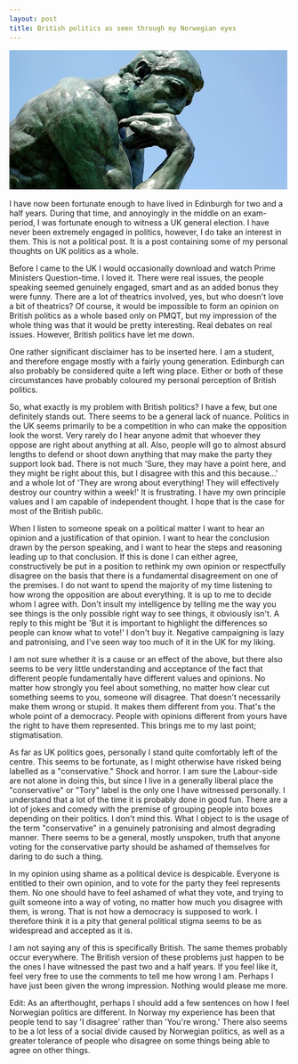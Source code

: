 ```yaml
---
layout: post
title: British politics as seen through my Norwegian eyes
---
```


!["The Thinker"](/img/thinker.jpg)

I have now been fortunate enough to have lived in Edinburgh for two and a half years. During that time, and annoyingly in the middle on an exam-period, I was fortunate enough to witness a UK general election. I have never been extremely engaged in politics, however, I do take an interest in them. This is not a political post. It is a post containing some of my personal thoughts on UK politics as a whole.

Before I came to the UK I would occasionally download and watch Prime Ministers Question-time. I loved it. There were real issues, the people speaking seemed genuinely engaged, smart and as an added bonus they were funny. There are a lot of theatrics involved, yes, but who doesn't love a bit of theatrics? Of course, it would be impossible to form an opinion on British politics as a whole based only on PMQT, but my impression of the whole thing was that it would be pretty interesting. Real debates on real issues. However, British politics have let me down.

One rather significant disclaimer has to be inserted here. I am a student, and therefore engage mostly with a fairly young generation. Edinburgh can also probably be considered quite a left wing place. Either or both of these circumstances have probably coloured my personal perception of British politics.

So, what exactly is my problem with British politics? I have a few, but one definitely stands out. There seems to be a general lack of nuance. Politics in the UK seems primarily to be a competition in who can make the opposition look the worst. Very rarely do I hear anyone admit that whoever they oppose are right about anything at all. Also, people will go to almost absurd lengths to defend or shoot down anything that may make the party they support look bad. There is not much 'Sure, they may have a point here, and they might be right about this, but I disagree with this and this because...' and a whole lot of 'They are wrong about everything! They will effectively destroy our country within a week!' It is frustrating. I have my own principle values and I am capable of independent thought. I hope that is the case for most of the British public.

When I listen to someone speak on a political matter I want to hear an opinion and a justification of that opinion. I want to hear the conclusion drawn by the person speaking, and I want to hear the steps and reasoning leading up to that conclusion. If this is done I can either agree, constructively be put in a position to rethink my own opinion or respectfully disagree on the basis that there is a fundamental disagreement on one of the premises. I do not want to spend the majority of my time listening to how wrong the opposition are about everything. It is up to me to decide whom I agree with. Don't insult my intelligence by telling me the way you see things is the only possible right way to see things, it obviously isn't. A reply to this might be 'But it is important to highlight the differences so people can know what to vote!' I don't buy it. Negative campaigning is lazy and patronising, and I've seen way too much of it in the UK for my liking.

I am not sure whether it is a cause or an effect of the above, but there also seems to be very little understanding and acceptance of the fact that different people fundamentally have different values and opinions. No matter how strongly you feel about something, no matter how clear cut something seems to you, someone will disagree. That doesn't necessarily make them wrong or stupid. It makes them different from you. That's the whole point of a democracy. People with opinions different from yours have the right to have them represented. This brings me to my last point; stigmatisation.

As far as UK politics goes, personally I stand quite comfortably left of the centre. This seems to be fortunate, as I might otherwise have risked being labelled as a "conservative." Shock and horror. I am sure the Labour-side are not alone in doing this, but since I live in a generally liberal place the "conservative" or "Tory" label is the only one I have witnessed personally. I understand that a lot of the time it is probably done in good fun. There are a lot of jokes and comedy with the premise of grouping people into boxes depending on their politics. I don't mind this. What I object to is the usage of the term "conservative" in a genuinely patronising and almost degrading manner. There seems to be a general, mostly unspoken, truth that anyone voting for the conservative party should be ashamed of themselves for daring to do such a thing.

In my opinion using shame as a political device is despicable. Everyone is entitled to their own opinion, and to vote for the party they feel represents them. No one should have to feel ashamed of what they vote, and trying to guilt someone into a way of voting, no matter how much you disagree with them, is wrong. That is not how a democracy is supposed to work. I therefore think it is a pity that general political stigma seems to be as widespread and accepted as it is.

I am not saying any of this is specifically British. The same themes probably occur everywhere. The British version of these problems just happen to be the ones I have witnessed the past two and a half years. If you feel like it, feel very free to use the comments to tell me how wrong I am. Perhaps I have just been given the wrong impression. Nothing would please me more.

Edit: As an afterthought, perhaps I should add a few sentences on how I feel Norwegian politics are different. In Norway my experience has been that people tend to say 'I disagree' rather than 'You're wrong.' There also seems to be a lot less of a social divide caused by Norwegian politics, as well as a greater tolerance of people who disagree on some things being able to agree on other things.